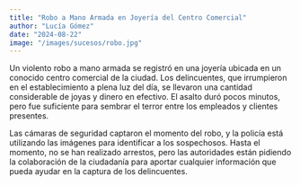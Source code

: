```yaml
---
title: "Robo a Mano Armada en Joyería del Centro Comercial"
author: "Lucía Gómez"
date: "2024-08-22"
image: "/images/sucesos/robo.jpg"
---
```


Un violento robo a mano armada se registró en una joyería ubicada en un conocido centro comercial de la ciudad. Los delincuentes, que irrumpieron en el establecimiento a plena luz del día, se llevaron una cantidad considerable de joyas y dinero en efectivo. El asalto duró pocos minutos, pero fue suficiente para sembrar el terror entre los empleados y clientes presentes.

Las cámaras de seguridad captaron el momento del robo, y la policía está utilizando las imágenes para identificar a los sospechosos. Hasta el momento, no se han realizado arrestos, pero las autoridades están pidiendo la colaboración de la ciudadanía para aportar cualquier información que pueda ayudar en la captura de los delincuentes.

